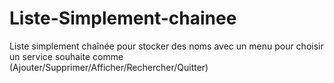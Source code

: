 # Liste-Simplement-chainee
Liste simplement chaînée pour stocker des noms avec un menu pour choisir un service souhaite comme (Ajouter/Supprimer/Afficher/Rechercher/Quitter) 

